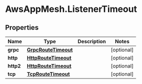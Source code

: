 # AwsAppMesh.ListenerTimeout

## Properties

Name | Type | Description | Notes
------------ | ------------- | ------------- | -------------
**grpc** | [**GrpcRouteTimeout**](GrpcRouteTimeout.md) |  | [optional] 
**http** | [**HttpRouteTimeout**](HttpRouteTimeout.md) |  | [optional] 
**http2** | [**HttpRouteTimeout**](HttpRouteTimeout.md) |  | [optional] 
**tcp** | [**TcpRouteTimeout**](TcpRouteTimeout.md) |  | [optional] 


